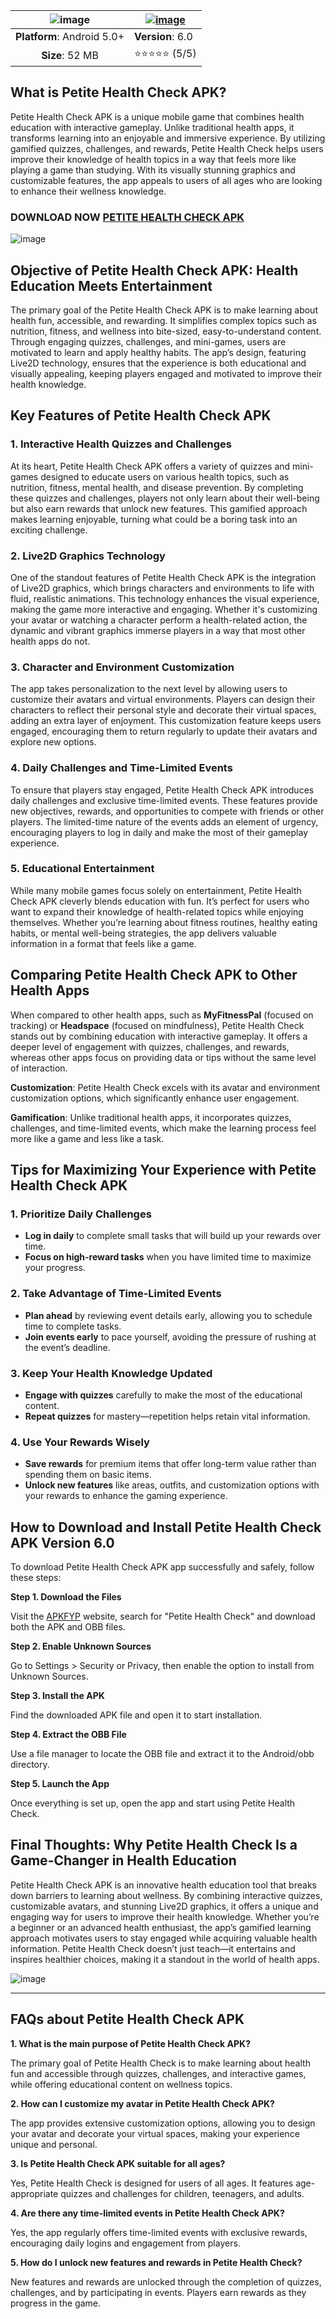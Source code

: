 | ![image](https://github.com/user-attachments/assets/83711075-9278-410f-a769-07ad240ead07) | [![image](https://github.com/user-attachments/assets/63eb98e0-45bc-40fa-a9a4-a0686795030f)](https://apkfyp.com/petite-health-check.html) |
|:-------------------------------------------------:|-----------------------|
| **Platform**: Android 5.0+                       | **Version**: 6.0     |
| **Size**: 52 MB                                  | ⭐⭐⭐⭐⭐ (5/5) |

## What is Petite Health Check APK?

Petite Health Check APK is a unique mobile game that combines health education with interactive gameplay. Unlike traditional health apps, it transforms learning into an enjoyable and immersive experience. By utilizing gamified quizzes, challenges, and rewards, Petite Health Check helps users improve their knowledge of health topics in a way that feels more like playing a game than studying. With its visually stunning graphics and customizable features, the app appeals to users of all ages who are looking to enhance their wellness knowledge.
### DOWNLOAD NOW [PETITE HEALTH CHECK APK](https://apkfyp.com/petite-health-check.html)

![image](https://github.com/user-attachments/assets/b31a8ea8-aed0-4f18-b927-0459ef0def12)

## Objective of Petite Health Check APK: Health Education Meets Entertainment

The primary goal of the Petite Health Check APK is to make learning about health fun, accessible, and rewarding. It simplifies complex topics such as nutrition, fitness, and wellness into bite-sized, easy-to-understand content. Through engaging quizzes, challenges, and mini-games, users are motivated to learn and apply healthy habits. The app’s design, featuring Live2D technology, ensures that the experience is both educational and visually appealing, keeping players engaged and motivated to improve their health knowledge.

## Key Features of Petite Health Check APK

### 1. **Interactive Health Quizzes and Challenges**

At its heart, Petite Health Check APK offers a variety of quizzes and mini-games designed to educate users on various health topics, such as nutrition, fitness, mental health, and disease prevention. By completing these quizzes and challenges, players not only learn about their well-being but also earn rewards that unlock new features. This gamified approach makes learning enjoyable, turning what could be a boring task into an exciting challenge.

### 2. **Live2D Graphics Technology**

One of the standout features of Petite Health Check APK is the integration of Live2D graphics, which brings characters and environments to life with fluid, realistic animations. This technology enhances the visual experience, making the game more interactive and engaging. Whether it's customizing your avatar or watching a character perform a health-related action, the dynamic and vibrant graphics immerse players in a way that most other health apps do not.

### 3. **Character and Environment Customization**

The app takes personalization to the next level by allowing users to customize their avatars and virtual environments. Players can design their characters to reflect their personal style and decorate their virtual spaces, adding an extra layer of enjoyment. This customization feature keeps users engaged, encouraging them to return regularly to update their avatars and explore new options.

### 4. **Daily Challenges and Time-Limited Events**

To ensure that players stay engaged, Petite Health Check APK introduces daily challenges and exclusive time-limited events. These features provide new objectives, rewards, and opportunities to compete with friends or other players. The limited-time nature of the events adds an element of urgency, encouraging players to log in daily and make the most of their gameplay experience.

### 5. **Educational Entertainment**

While many mobile games focus solely on entertainment, Petite Health Check APK cleverly blends education with fun. It’s perfect for users who want to expand their knowledge of health-related topics while enjoying themselves. Whether you’re learning about fitness routines, healthy eating habits, or mental well-being strategies, the app delivers valuable information in a format that feels like a game.

## Comparing Petite Health Check APK to Other Health Apps

When compared to other health apps, such as **MyFitnessPal** (focused on tracking) or **Headspace** (focused on mindfulness), Petite Health Check stands out by combining education with interactive gameplay. It offers a deeper level of engagement with quizzes, challenges, and rewards, whereas other apps focus on providing data or tips without the same level of interaction.

**Customization**: Petite Health Check excels with its avatar and environment customization options, which significantly enhance user engagement.

**Gamification**: Unlike traditional health apps, it incorporates quizzes, challenges, and time-limited events, which make the learning process feel more like a game and less like a task.

## Tips for Maximizing Your Experience with Petite Health Check APK

### 1. **Prioritize Daily Challenges**

- **Log in daily** to complete small tasks that will build up your rewards over time.
- **Focus on high-reward tasks** when you have limited time to maximize your progress.

### 2. **Take Advantage of Time-Limited Events**

- **Plan ahead** by reviewing event details early, allowing you to schedule time to complete tasks.
- **Join events early** to pace yourself, avoiding the pressure of rushing at the event’s deadline.

### 3. **Keep Your Health Knowledge Updated**

- **Engage with quizzes** carefully to make the most of the educational content.
- **Repeat quizzes** for mastery—repetition helps retain vital information.

### 4. **Use Your Rewards Wisely**

- **Save rewards** for premium items that offer long-term value rather than spending them on basic items.
- **Unlock new features** like areas, outfits, and customization options with your rewards to enhance the gaming experience.

## How to Download and Install Petite Health Check APK Version 6.0

To download Petite Health Check APK app successfully and safely, follow these steps:

**Step 1. Download the Files**

Visit the [APKFYP](https://apkfyp.com/) website, search for "Petite Health Check" and download both the APK and OBB files.

**Step 2. Enable Unknown Sources**

Go to Settings > Security or Privacy, then enable the option to install from Unknown Sources.

**Step 3. Install the APK**

Find the downloaded APK file and open it to start installation.

**Step 4. Extract the OBB File**

Use a file manager to locate the OBB file and extract it to the Android/obb directory.

**Step 5. Launch the App**

Once everything is set up, open the app and start using Petite Health Check.

## Final Thoughts: Why Petite Health Check Is a Game-Changer in Health Education

Petite Health Check APK is an innovative health education tool that breaks down barriers to learning about wellness. By combining interactive quizzes, customizable avatars, and stunning Live2D graphics, it offers a unique and engaging way for users to improve their health knowledge. Whether you’re a beginner or an advanced health enthusiast, the app’s gamified learning approach motivates users to stay engaged while acquiring valuable health information. Petite Health Check doesn’t just teach—it entertains and inspires healthier choices, making it a standout in the world of health apps.

![image](https://github.com/user-attachments/assets/fc8684a1-a78f-4c00-b87e-13afaf8dc7e7)

---

## FAQs about Petite Health Check APK

**1. What is the main purpose of Petite Health Check APK?**

The primary goal of Petite Health Check is to make learning about health fun and accessible through quizzes, challenges, and interactive games, while offering educational content on wellness topics.

**2. How can I customize my avatar in Petite Health Check APK?**

The app provides extensive customization options, allowing you to design your avatar and decorate your virtual spaces, making your experience unique and personal.

**3. Is Petite Health Check APK suitable for all ages?**

Yes, Petite Health Check is designed for users of all ages. It features age-appropriate quizzes and challenges for children, teenagers, and adults.

**4. Are there any time-limited events in Petite Health Check APK?**

Yes, the app regularly offers time-limited events with exclusive rewards, encouraging daily logins and engagement from players.

**5. How do I unlock new features and rewards in Petite Health Check?**

New features and rewards are unlocked through the completion of quizzes, challenges, and by participating in events. Players earn rewards as they progress in the game.
